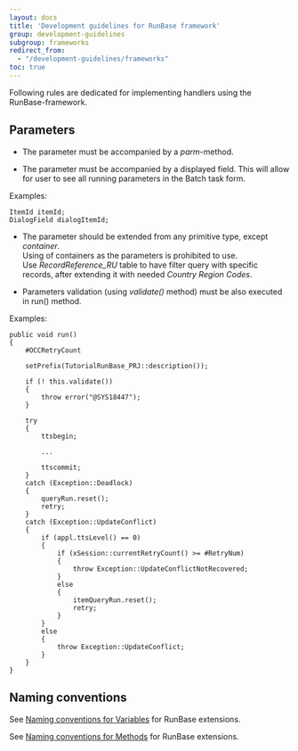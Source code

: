 ```yaml
---
layout: docs
title: 'Development guidelines for RunBase framework'
group: development-guidelines
subgroup: frameworks
redirect_from:
  - "/development-guidelines/frameworks"
toc: true
---
```


Following rules are dedicated for implementing handlers using the RunBase-framework. 

## Parameters

- The parameter must be accompanied by a _parm_-method.

- The parameter must be accompanied by a displayed field. This will allow for user to see all running parameters in the Batch task form.

Examples:

```
ItemId itemId;
DialogField dialogItemId;
```

- The parameter should be extended from any primitive type, except _container_.<br/> Using of containers as the parameters is prohibited to use.<br/>Use _RecordReference_RU_ table to have filter query with specific records, after extending it with needed _Country Region Codes_.

- Parameters validation (using _validate()_ method) must be also executed in run() method. 

Examples:

```
public void run()
{
    #OCCRetryCount

    setPrefix(TutorialRunBase_PRJ::description());

    if (! this.validate())
    {
        throw error("@SYS18447");
    }

    try
    {
        ttsbegin;

        ...

        ttscommit;
    }
    catch (Exception::Deadlock)
    {
        queryRun.reset();
        retry;
    }
    catch (Exception::UpdateConflict)
    {
        if (appl.ttsLevel() == 0)
        {
            if (xSession::currentRetryCount() >= #RetryNum)
            {
                throw Exception::UpdateConflictNotRecovered;
            }
            else
            {
                itemQueryRun.reset();
                retry;
            }
        }
        else
        {
            throw Exception::UpdateConflict;
        }
    }
}

```

## Naming conventions

See [Naming conventions for Variables](/naming-conventions/code-artifacts/variables/#runbase-extensions) for RunBase extensions.

See [Naming conventions for Methods](/naming-conventions/code-artifacts/methods/#runbase-extensions) for RunBase extensions.

